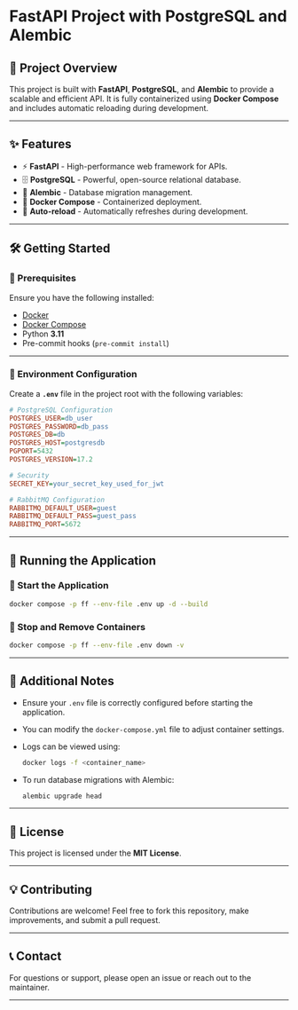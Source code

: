 # FastAPI Project with PostgreSQL and Alembic

## 🚀 Project Overview

This project is built with **FastAPI**, **PostgreSQL**, and **Alembic** to provide a scalable and efficient API. It is fully containerized using **Docker Compose** and includes automatic reloading during development.

---

## ✨ Features

- ⚡ **FastAPI** - High-performance web framework for APIs.
- 🗄️ **PostgreSQL** - Powerful, open-source relational database.
- 🔄 **Alembic** - Database migration management.
- 🐳 **Docker Compose** - Containerized deployment.
- 🔁 **Auto-reload** - Automatically refreshes during development.

---

## 🛠️ Getting Started

### 📌 Prerequisites

Ensure you have the following installed:

- [Docker](https://www.docker.com/)
- [Docker Compose](https://docs.docker.com/compose/)
- Python **3.11**
- Pre-commit hooks (`pre-commit install`)

---

### 📄 Environment Configuration

Create a **`.env`** file in the project root with the following variables:

```ini
# PostgreSQL Configuration
POSTGRES_USER=db_user
POSTGRES_PASSWORD=db_pass
POSTGRES_DB=db
POSTGRES_HOST=postgresdb
PGPORT=5432
POSTGRES_VERSION=17.2

# Security
SECRET_KEY=your_secret_key_used_for_jwt

# RabbitMQ Configuration
RABBITMQ_DEFAULT_USER=guest
RABBITMQ_DEFAULT_PASS=guest_pass
RABBITMQ_PORT=5672
```

---

## 🚀 Running the Application

### 🔹 Start the Application

```bash
docker compose -p ff --env-file .env up -d --build
```

### 🔹 Stop and Remove Containers

```bash
docker compose -p ff --env-file .env down -v
```

---

## 📌 Additional Notes

- Ensure your `.env` file is correctly configured before starting the application.
- You can modify the `docker-compose.yml` file to adjust container settings.
- Logs can be viewed using:

  ```bash
  docker logs -f <container_name>
  ```

- To run database migrations with Alembic:

  ```bash
  alembic upgrade head
  ```

---

## 📜 License

This project is licensed under the **MIT License**.

---

## 💡 Contributing

Contributions are welcome! Feel free to fork this repository, make improvements, and submit a pull request.

---

## 📞 Contact

For questions or support, please open an issue or reach out to the maintainer.

---

